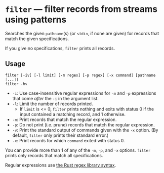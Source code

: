 # `filter` — filter records from streams using patterns

Searches the given `pathname`(s) (or `stdin`, if none are given) for records that match the given specifications.

If you give no specifications, `filter` prints all records.

## Usage

```
filter [-iv] [-l limit] [-m regex] [-p regex] [-x command] [pathname [...]]
filter -hv
```

* `-i`: Use case-insensitive regular expressions for `-m` and `-p` expressions that come *after* the `-i` in the argument list.
* `-l`: Limit the number of records printed.
  * If `limit` is <= 0, `filter` prints nothing and exits with status 0 if the input contained a matching record, and 1 otherwise.
* `-m`: Print records that match the regular expression.
* `-p`: Do not print (i.e. prune) records that match the regular expression.
* `-v`: Print the standard output of commands given with the `-x` option. (By default, `filter` only prints their standard error.)
* `-x`: Print records for which `command` exited with status 0.

You can provide more than 1 of any of the `-m`, `-p`, and `-x` options. `filter` prints only records that match all specifications.

Regular expressions use [the Rust regex library syntax](https://docs.rs/regex/latest/regex/).
